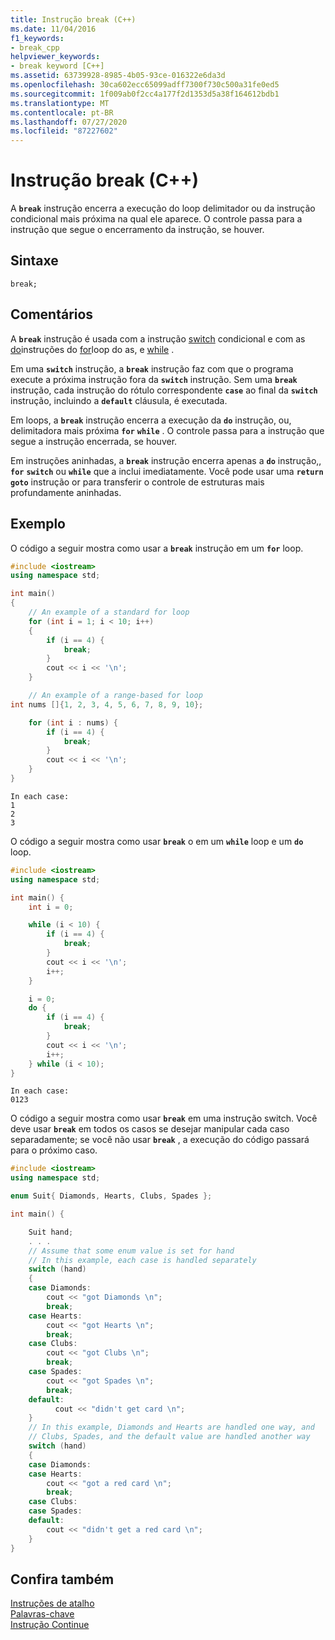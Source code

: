 ```yaml
---
title: Instrução break (C++)
ms.date: 11/04/2016
f1_keywords:
- break_cpp
helpviewer_keywords:
- break keyword [C++]
ms.assetid: 63739928-8985-4b05-93ce-016322e6da3d
ms.openlocfilehash: 30ca602ecc65099adff7300f730c500a31fe0ed5
ms.sourcegitcommit: 1f009ab0f2cc4a177f2d1353d5a38f164612bdb1
ms.translationtype: MT
ms.contentlocale: pt-BR
ms.lasthandoff: 07/27/2020
ms.locfileid: "87227602"
---
```

# <a name="break-statement-c"></a>Instrução break (C++)

A **`break`** instrução encerra a execução do loop delimitador ou da instrução condicional mais próxima na qual ele aparece. O controle passa para a instrução que segue o encerramento da instrução, se houver.

## <a name="syntax"></a>Sintaxe

```
break;
```

## <a name="remarks"></a>Comentários

A **`break`** instrução é usada com a instrução [switch](../cpp/switch-statement-cpp.md) condicional e com as [do](../cpp/do-while-statement-cpp.md)instruções do [for](../cpp/for-statement-cpp.md)loop do as, e [while](../cpp/while-statement-cpp.md) .

Em uma **`switch`** instrução, a **`break`** instrução faz com que o programa execute a próxima instrução fora da **`switch`** instrução. Sem uma **`break`** instrução, cada instrução do rótulo correspondente **`case`** ao final da **`switch`** instrução, incluindo a **`default`** cláusula, é executada.

Em loops, a **`break`** instrução encerra a execução da **`do`** instrução, ou, delimitadora mais próxima **`for`** **`while`** . O controle passa para a instrução que segue a instrução encerrada, se houver.

Em instruções aninhadas, a **`break`** instrução encerra apenas a **`do`** instrução,, **`for`** **`switch`** ou **`while`** que a inclui imediatamente. Você pode usar uma **`return`** **`goto`** instrução or para transferir o controle de estruturas mais profundamente aninhadas.

## <a name="example"></a>Exemplo

O código a seguir mostra como usar a **`break`** instrução em um **`for`** loop.

```cpp
#include <iostream>
using namespace std;

int main()
{
    // An example of a standard for loop
    for (int i = 1; i < 10; i++)
    {
        if (i == 4) {
            break;
        }
        cout << i << '\n';
    }

    // An example of a range-based for loop
int nums []{1, 2, 3, 4, 5, 6, 7, 8, 9, 10};

    for (int i : nums) {
        if (i == 4) {
            break;
        }
        cout << i << '\n';
    }
}
```

```Output
In each case:
1
2
3
```

O código a seguir mostra como usar **`break`** o em um **`while`** loop e um **`do`** loop.

```cpp
#include <iostream>
using namespace std;

int main() {
    int i = 0;

    while (i < 10) {
        if (i == 4) {
            break;
        }
        cout << i << '\n';
        i++;
    }

    i = 0;
    do {
        if (i == 4) {
            break;
        }
        cout << i << '\n';
        i++;
    } while (i < 10);
}
```

```Output
In each case:
0123
```

O código a seguir mostra como usar **`break`** em uma instrução switch. Você deve usar **`break`** em todos os casos se desejar manipular cada caso separadamente; se você não usar **`break`** , a execução do código passará para o próximo caso.

```cpp
#include <iostream>
using namespace std;

enum Suit{ Diamonds, Hearts, Clubs, Spades };

int main() {

    Suit hand;
    . . .
    // Assume that some enum value is set for hand
    // In this example, each case is handled separately
    switch (hand)
    {
    case Diamonds:
        cout << "got Diamonds \n";
        break;
    case Hearts:
        cout << "got Hearts \n";
        break;
    case Clubs:
        cout << "got Clubs \n";
        break;
    case Spades:
        cout << "got Spades \n";
        break;
    default:
          cout << "didn't get card \n";
    }
    // In this example, Diamonds and Hearts are handled one way, and
    // Clubs, Spades, and the default value are handled another way
    switch (hand)
    {
    case Diamonds:
    case Hearts:
        cout << "got a red card \n";
        break;
    case Clubs:
    case Spades:
    default:
        cout << "didn't get a red card \n";
    }
}
```

## <a name="see-also"></a>Confira também

[Instruções de atalho](../cpp/jump-statements-cpp.md)<br/>
[Palavras-chave](../cpp/keywords-cpp.md)<br/>
[Instrução Continue](../cpp/continue-statement-cpp.md)
